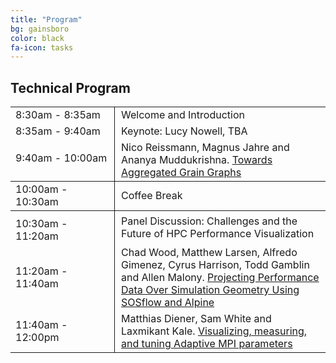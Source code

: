 ```yaml
---
title: "Program"
bg: gainsboro
color: black
fa-icon: tasks
---
```


## Technical Program 

<table>
<tr>
<td style="width: 150px; border-right: 1px solid;"> 8:30am - 8:35am </td>
<td style="padding-left: 10px;"> Welcome and Introduction </td>
</tr>
<tr>
<td style="width: 150px; border-right: 1px solid;"> 8:35am - 9:40am </td>
<td style="padding-left: 10px;"> Keynote: Lucy Nowell, TBA</td>
</tr>
<tr>
<td style="width: 150px; border-right: 1px solid; padding-bottom: 10px;"> 9:40am - 10:00am </td>
<td style="padding-left: 10px;"> Nico Reissmann, Magnus Jahre and Ananya Muddukrishna. <a href="">Towards Aggregated Grain Graphs</a></td>
</tr>
<tr>
<td style="width: 150px; border-right: 1px solid; border-bottom: 1px solid; border-top: 1px solid;"> 10:00am - 10:30am </td>
<td style="padding-left: 10px; border-bottom: 1px solid; border-top: 1px solid;"> Coffee Break </td>
</tr>
<tr>
<td style="width: 150px; border-right: 1px solid; padding-top: 10px;"> 10:30am - 11:20am </td>
<td style="padding-left: 10px;"> Panel Discussion: Challenges and the Future of HPC Performance Visualization </td>
</tr>
<tr>
<td style="width: 150px; border-right: 1px solid; "> 11:20am - 11:40am </td>
<td style="padding-left: 10px;"> Chad Wood, Matthew Larsen, Alfredo Gimenez, Cyrus Harrison, Todd Gamblin and Allen Malony. <a href="">Projecting Performance Data Over Simulation Geometry Using SOSflow and Alpine</a></td>
</tr>
<tr>
<td style="width: 150px; border-right: 1px solid;"> 11:40am - 12:00pm </td>
<td style="padding-left: 10px;"> Matthias Diener, Sam White and Laxmikant Kale. <a href="">Visualizing, measuring, and tuning Adaptive MPI parameters</a></td>
</tr>
</table>
